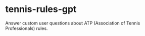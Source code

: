 # tennis-rules-gpt

Answer custom user questions about ATP (Association of Tennis Professionals) rules.